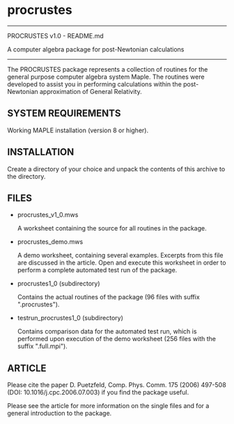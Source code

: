 # procrustes
-------------------------------------------------------------------------

 PROCRUSTES v1.0 - README.md

 A computer algebra package for post-Newtonian calculations

-------------------------------------------------------------------------

The PROCRUSTES package represents a collection of routines for the 
general purpose computer algebra system Maple. The routines were 
developed to assist you in performing calculations within the 
post-Newtonian approximation of General Relativity. 

SYSTEM REQUIREMENTS
-------------------

Working MAPLE installation (version 8 or higher). 

INSTALLATION
------------

Create a directory of your choice and unpack the contents of this archive 
to the directory. 

FILES
-----

- procrustes_v1_0.mws 
  
  A worksheet containing the source for all routines in the package. 

- procrustes_demo.mws 
  
  A demo worksheet, containing several examples. Excerpts from this file 
  are discussed in the article. Open and execute this worksheet in order 
  to perform a complete automated test run of the package.
  
- procrustes1_0 (subdirectory)

  Contains the actual routines of the package (96 files with suffix 
  ".procrustes").
  
- testrun_procrustes1_0 (subdirectory)

  Contains comparison data for the automated test run, which is performed
  upon execution of the demo worksheet (256 files with the suffix 
  ".full.mpi").   

ARTICLE
-------

Please cite the paper D. Puetzfeld, Comp. Phys. Comm. 175 (2006) 497-508
(DOI: 10.1016/j.cpc.2006.07.003) if you find the package useful. 

Please see the article for more information on the single files and
for a general introduction to the package.
